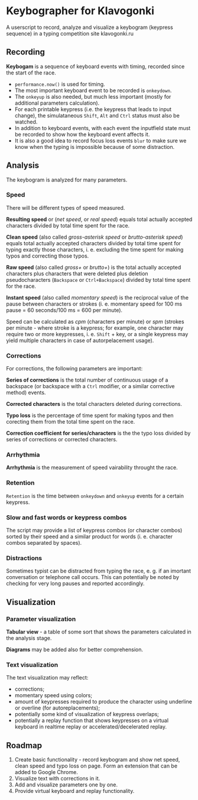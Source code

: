 # Keybographer for Klavogonki
A userscript to record, analyze and visualize a keybogram (keypress sequence) in a typing competition site klavogonki.ru

## Recording

**Keybogam** is a sequence of keyboard events with timing, recorded since the start of the race.
- `performance.now()` is used for timing.
- The most important keyboard event to be recorded is  `onkeydown`.
- The `onkeyup` is also needed, but much less important (mostly for additional parameters calculation).
- For each printable keypress (i.e. the keypress that leads to input change), the simulataneous `Shift`, `Alt` and `Ctrl` status must also be watched.
- In addition to keyboard events, with each event the inputfield state must be recorded to show how the keyboard event affects it.
- It is also a good idea to record focus loss events `blur` to make sure we know when the typing is impossible because of some distraction.

## Analysis

The keybogram is analyzed for many parameters.

### Speed

There will be different types of speed measured.

**Resulting speed** or (*net speed*, or *real speed*) equals total actually accepted characters divided by total time spent for the race.

**Clean speed** (also called *gross-asterisk speed* or *brutto-asterisk speed*) equals total actually accepted characters divided by total time spent for typing exactly those characters, i. e. excluding the time spent for making typos and correcting those typos.

**Raw speed** (also called *gross+* or *brutto+*) is the total actually accepted characters plus characters that were deleted plus deletion pseudocharacters (`Backspace` or `Ctrl+Backspace`) divided by total time spent for the race.

**Instant speed** (also called *momentary speed*) is the reciprocal value of the pause between characters or strokes (i. e. momentary speed for 100 ms pause = 60 seconds/100 ms = 600 per minute).

Speed can be calculated as *cpm* (characters per minute) or *spm* (strokes per minute - where stroke is a keypress; for example, one character may require two or more keypresses, i. e. `Shift` + key, or a single keypress may yield multiple characters in case of autorpelacement usage).

### Corrections

For corrections, the following parameters are important:

**Series of corrections** is the total number of continuous usage of a backspace (or backspace with a `Ctrl` modifier, or a similar corrective method) events.

**Corrected characters** is the total characters deleted during corrections.

**Typo loss** is the percentage of time spent for making typos and then corecting them from the total time spent on the race.

**Correction coefficient for series/characters** is the the typo loss divided by series of corrections or corrected characters.

### Arrhythmia

**Arrhythmia** is the measurement of speed vairability throught the race.

### Retention

`Retention` is the time between `onkeydown` and `onkeyup` events for a certain keypress.

### Slow and fast words or keypress combos

The script may provide a list of keypress combos (or character combos) sorted by their speed and a similar product for words (i. e. character combos separated by spaces).

### Distractions

Sometimes typist can be distracted from typing the race, e. g. if an imortant conversation or telephone call occurs. This can potentially be noted by checking for very long pauses and reported accordingly.

## Visualization

### Parameter visualization

**Tabular view** - a table of some sort that shows the parameters calculated in the analysis stage.

**Diagrams** may be added also for better comprehension.

### Text visualization

The text visualization may reflect:
- corrections;
- momentary speed using colors;
- amount of keypresses required to produce the character using underline or overline (for autoreplacements);
- potentially some kind of visualization of keypress overlaps;
- potentially a replay function that shows keypresses on a virtual keyboard in realtime replay or accelerated/decelerated replay.

## Roadmap

1. Create basic functionality - record keybogram and show net speed, clean speed and typo loss on page. Form an extension that can be added to Google Chrome.
2. Visualize text with corrections in it.
3. Add and visualize parameters one by one.
4. Provide virtual keyboard and replay functionality.
